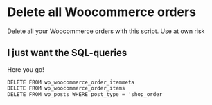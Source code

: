# Delete all Woocommerce orders
Delete all your Woocommerce orders with this script. Use at own risk

## I just want the SQL-queries
Here you go!
```
DELETE FROM wp_woocommerce_order_itemmeta
DELETE FROM wp_woocommerce_order_items
DELETE FROM wp_posts WHERE post_type = 'shop_order'
```
